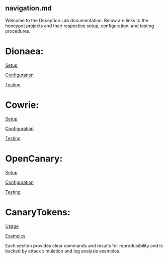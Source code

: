 ## navigation.md

Welcome to the Deception Lab documentation. Below are links to the honeypot projects and their respective setup, configuration, and testing procedures.

# Dionaea:

[Setup](./Dionaea/setup.md)

[Configuration](./Dionaea/configuration.md)

[Testing](./Dionaea/testing.md)

# Cowrie:

[Setup](./Cowrie/setup.md)

[Configuration](./Cowrie/configuration.md)

[Testing ](./Cowrie/testing.md)

# OpenCanary:

[Setup](./OpenCanary/setup.md)

[Configuration](./OpenCanary/configuration.md)

[Testing](./OpenCanary/testing.md)

# CanaryTokens:

[Usage](./CanaryTokens/testing.md)

[Examples](./examples.md)

Each section provides clear commands and results for reproducibility and is backed by attack simulation and log analysis examples.

